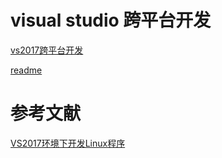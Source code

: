 # visual studio 跨平台开发

[vs2017跨平台开发](vs_linux.md)

[readme](readme/readme.html)

# 参考文献

[VS2017环境下开发Linux程序](https://blog.csdn.net/CSDN_WHB/article/details/85223652)
